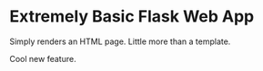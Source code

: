 # Extremely Basic Flask Web App

Simply renders an HTML page. Little more than a template.

Cool new feature.
